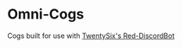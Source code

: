 # Omni-Cogs

Cogs built for use with [TwentySix's Red-DiscordBot](https://github.com/Twentysix26/Red-DiscordBot)
